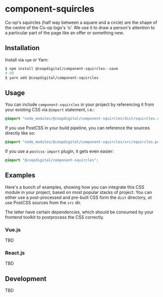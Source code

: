 # component-squircles
Co-op's squircles (half way between a aquare and a circle) are the shape of the centre of the Co-op logo's 'o'. We use it to draw a person's attention to a particular part of the page like an offer or something new.

## Installation
Install via `npm` or Yarn:
```bash
$ npm install @coopdigital/component-squircles--save
# OR
$ yarn add @coopdigital/component-squircles
```

## Usage
You can include `component-squircles` in your project by referencing it from your existing CSS via `@import` statement, i.e.:
```css
@import "node_modules/@coopdigital/component-squircles/dist/squircles.css";
```

If you use PostCSS in your build pipeline, you can reference the sources directly like so:
```css
@import "node_modules/@coopdigital/component-squircles/src/squircles.pcss";
```

If you use a `postcss-import` plugin, it gets even easier:
```css
@import "@coopdigital/component-squircles";
```

## Examples
Here's a bunch of examples, showing how you can integrate this CSS module in your project, based on most popular stacks of project. You can either use a post-processed and pre-built CSS form the `dist` directory, ot use PostCSS sources from the `src` dir.

The latter have certain dependencies, which should be consumed by your frontend toolkit to postprocess the CSS correctly.

### Vue.js
TBD

### React.js
TBD

## Development
TBD
